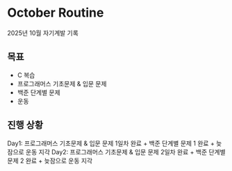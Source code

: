 # October Routine

2025년 10월 자기계발 기록

## 목표
- C 복습
- 프로그래머스 기초문제 & 입문 문제
- 백준 단계별 문제
- 운동

##  진행 상황
Day1: 프로그래머스 기초문제 & 입문 문제 1일차 완료 + 백준 단계별 문제 1 완료 + 늦잠으로 운동 지각
Day2: 프로그래머스 기초문제 & 입문 문제 2일차 완료 + 백준 단계별 문제 2 완료 + 늦잠으로 운동 지각
